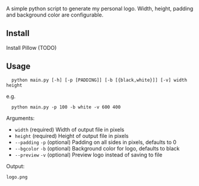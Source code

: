 A simple python script to generate my personal logo. Width, height, padding and background color are configurable.

## Install

Install Pillow (TODO)

## Usage

```
  python main.py [-h] [-p [PADDING]] [-b [{black,white}]] [-v] width height
```

e.g.

```
  python main.py -p 100 -b white -v 600 400
```

Arguments:

- `width` (required) Width of output file in pixels
- `height` (required) Height of output file in pixels
- `--padding` `-p` (optional) Padding on all sides in pixels, defaults to 0
- `--bgcolor` `-b` (optional) Background color for logo, defaults to black
- `--preview` `-v` (optional) Preview logo instead of saving to file

Output:

`logo.png`
